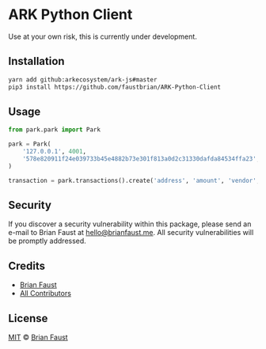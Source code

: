 # ARK Python Client

Use at your own risk, this is currently under development.

## Installation

```bash
yarn add github:arkecosystem/ark-js#master
pip3 install https://github.com/faustbrian/ARK-Python-Client
```

## Usage

```python
from park.park import Park

park = Park(
    '127.0.0.1', 4001,
    '578e820911f24e039733b45e4882b73e301f813a0d2c31330dafda84534ffa23', '1.0.3'
)

transaction = park.transactions().create('address', 'amount', 'vendor', 'secret', 'second secret')
```

## Security

If you discover a security vulnerability within this package, please send an e-mail to Brian Faust at hello@brianfaust.me. All security vulnerabilities will be promptly addressed.

## Credits

- [Brian Faust](https://github.com/faustbrian)
- [All Contributors](../../contributors)

## License

[MIT](LICENSE) © [Brian Faust](https://brianfaust.me)
